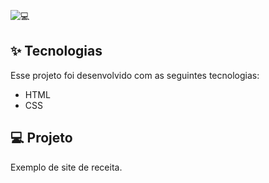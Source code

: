![💻](https://github.com/user-attachments/assets/bb3ed6fe-b6e1-4309-806f-6095f07270fc)


✨ Tecnologias
 -----------------------------------------
Esse projeto foi desenvolvido com as seguintes tecnologias:
* HTML
* CSS

 💻 Projeto
 ----------------------------------------
Exemplo de site de receita.
